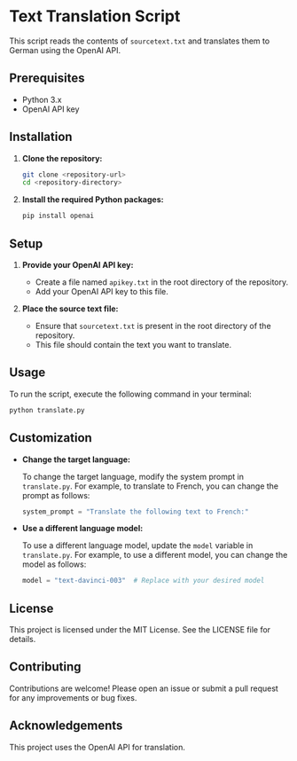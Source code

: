 
# Text Translation Script

This script reads the contents of `sourcetext.txt` and translates them to German using the OpenAI API.

## Prerequisites

- Python 3.x
- OpenAI API key

## Installation

1. **Clone the repository:**

   ```bash
   git clone <repository-url>
   cd <repository-directory>
   ```

2. **Install the required Python packages:**

   ```bash
   pip install openai
   ```

## Setup

1. **Provide your OpenAI API key:**

   - Create a file named `apikey.txt` in the root directory of the repository.
   - Add your OpenAI API key to this file.

2. **Place the source text file:**

   - Ensure that `sourcetext.txt` is present in the root directory of the repository.
   - This file should contain the text you want to translate.

## Usage

To run the script, execute the following command in your terminal:

```bash
python translate.py
```

## Customization

- **Change the target language:**

  To change the target language, modify the system prompt in `translate.py`. For example, to translate to French, you can change the prompt as follows:

  ```python
  system_prompt = "Translate the following text to French:"
  ```

- **Use a different language model:**

  To use a different language model, update the `model` variable in `translate.py`. For example, to use a different model, you can change the model as follows:

  ```python
  model = "text-davinci-003"  # Replace with your desired model
  ```

## License

This project is licensed under the MIT License. See the LICENSE file for details.

## Contributing

Contributions are welcome! Please open an issue or submit a pull request for any improvements or bug fixes.

## Acknowledgements

This project uses the OpenAI API for translation.
